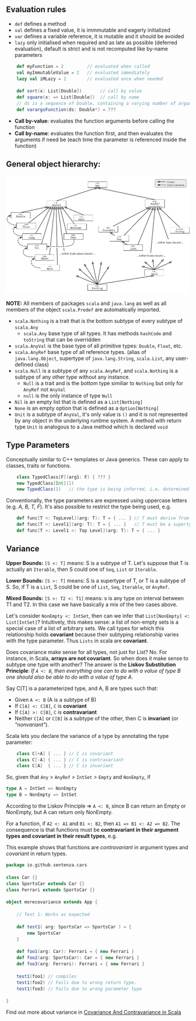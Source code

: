 ## Evaluation rules

* `def` defines a method
* `val` defines a fixed value, it is immmutable and eagerly initialized
* `var` defines a variable reference, it is mutable and it should be avoided
* `lazy` only initialised when required and as late as possible (deferred evaluation), default is strict and is not recomputed like by-name parameters

```scala
    def myFunction = 2         // evaluated when called
    val myImmutableValue = 2   // evaluated immediately
    lazy val iMLazy = 2        // evaluated once when needed
    
    def sort(x: List[Double])       // call by value
    def square(x: => List[Double])  // call by name
    // ds is a sequence of Double, containing a varying number of arguments
    def varargsFunction(ds: Double*) = ???
```

* **Call by-value**: evaluates the function arguments before calling the function
* **Call by-name**: evaluates the function first, and then evaluates the arguments if need be (each time the parameter is referenced inside the function)

## General object hierarchy:

![scala-hierarchy](assets/img/scala-hierarchy.png)

**NOTE:** All members of packages `scala` and `java.lang` as well as all members of the object `scala.Predef` are automatically imported.

* `scala.Nothing` is a trait that is the bottom subtype of every subtype of `scala.Any`
    * `scala.Any` base type of all types. It has methods `hashCode` and `toString` that can be overridden
* `scala.AnyVal` is the base type of all primitive types: `Double`, `Float`, etc.
* `scala.AnyRef` base type of all reference types. (alias of `java.lang.Object`, supertype of `java.lang.String`, `scala.List`, any user-defined class)
* `scala.Null` is a subtype of any `scala.AnyRef`, and `scala.Nothing` is a subtype of any other type without any instance.
    * `Null` is a trait and is the bottom type similiar to `Nothing` but only for `AnyRef` not `AnyVal`
    * `null` is the only instance of type `Null`
* `Nil` is an empty list that is defined as a `List[Nothing]`
* `None` is an empty option that is defined as a `Option[Nothing]`
* `Unit` is a subtype of `AnyVal`, it's only value is `()` and it is not represented by any object in the underlying runtime system. A method with return type `Unit` is analogous to a Java method which is declared `void`

## Type Parameters

Conceptually similar to C++ templates or Java generics. These can apply to classes, traits or functions.

```scala
    class TypedClass[F](arg1: F) { ??? }  
    new TypedClass[Int](1)  
    new TypedClass(1)   // the type is being inferred, i.e. determined based on the value arguments  
```
Conventionally, the type parameters are expressed using uppercase letters (e.g. *A, B, T, F*). It's also possible to restrict the type being used, e.g.

```scala
    def func[T <: TopLevel](arg: T): T = { ... } // T must derive from TopLevel or be TopLevel
    def func[T >: Level1](arg: T): T = { ... }   // T must be a supertype of Level1
    def func[T >: Level1 <: Top Level](arg: T): T = { ... }
```

## Variance

**Upper Bounds:**
`[S <: T]` means: S is a subtype of T. Let's suppose that T is actually an `Iterable`, then S could one of `Seq`, `List` or `Iterable`.

**Lower Bounds:**
`[S >: T]` means: S is a supertype of T, or T is a subtype of S. So, if T is a `List`, S could be one of `List`, `Seq`, `Iterable`, or `AnyRef`.

**Mixed Bounds:**
`[S >: T2 <: T1]` means: s is any type on interval between T1 and T2. In this case we have basically a mix of the two cases above.

Let's consider `NonEmpty <: IntSet`, then can we infer that `List[NonEmpty] <: List[IntSet]`?
Intuitively, this makes sense: a list of non-empty sets is a special case of a list of arbitrary sets.
We call types for which this relationship holds **covariant** because their subtyping relationship varies with the type parameter. Thus `Lists` in scala are **covariant**.

Does covariance make sense for all types, not just for List? No. For instance, in Scala, **arrays are not covariant**.
So when does it make sense to subtype one type with another? The answer is the **Liskov Substitution Principle**: _If `A <: B`, then everything one can to do with a value of
type B one should also be able to do with a value of type A._

Say C[T] is a parameterized type, and A, B are types such that:

* Given `A <: B` (A is a subtype of B)
* If `C[A] <: C[B]`, `C` is **covariant**
* If `C[A] >: C[B]`, `C` is **contravariant**
* Neither `C[A]` or `C[B]` is a subtype of the other, then C is **invariant** (or *"nonvariant"*). 

Scala lets you declare the variance of a type by annotating the type parameter:

```scala
    class C[+A] { ... } // C is covariant
    class C[-A] { ... } // C is contravariant
    class C[A]  { ... } // C is invariant
```

So, given that `Any` > `AnyRef` > `IntSet` > `Empty` and `NonEmpty`, if 
```scala
type A = IntSet => NonEmpty
type B = NonEmpty => IntSet
```
According to the Liskov Principle => `A <: B`, since B can return an Empty or NonEmpty, but A can return only NonEmpty.

For a function, if `A2 <: A1` and `B1 <: B2`, then `A1 => B1 <: A2 => B2`. The consequence is that functions must be **contravariant in their argument types and covariant in their result types**, e.g.

This example shows that functions are _contravariant_ in argument types and _covariant_ in return types.

```scala
package io.github.sentenza.cars

class Car {}
class SportsCar extends Car {}
class Ferrari extends SportsCar {}

object morecovariance extends App {

    // Test 1: Works as expected

    def test1( arg: SportsCar => SportsCar ) = {
        new SportsCar
    }

    def foo1(arg: Car): Ferrari = { new Ferrari }
    def foo2(arg: SportsCar): Car = { new Ferrari }
    def foo3(arg: Ferrari): Ferrari = { new Ferrari }

    test1(foo1) // compiles
    test1(foo2) // Fails due to wrong return type. 
    test1(foo3) // Fails due to wrong parameter type

}
```

Find out more about variance in [Covariance And Contravariance in Scala](http://blog.kamkor.me/Covariance-And-Contravariance-In-Scala/)

